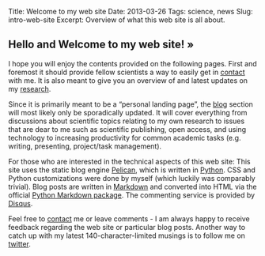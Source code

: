 Title: Welcome to my web site
Date: 2013-03-26
Tags: science, news
Slug: intro-web-site
Excerpt: Overview of what this web site is all about.

## Hello and Welcome to my web site! &raquo;

I hope you will enjoy the contents provided on the following pages. First and foremost it should provide fellow scientists a way to easily get in [contact](/pages/contact.html) with me. It is also meant to give you an overview of and latest updates on my [research](/pages/research.html). 

Since it is primarily meant to be a “personal landing page”, the [blog](/index.html) section will most likely only be sporadically updated. It will cover everything from discussions about scientific topics relating to my own research to issues that are dear to me such as scientific publishing, open access, and using technology to increasing productivity for common academic tasks (e.g. writing, presenting, project/task management).

For those who are interested in the technical aspects of this web site: This site uses the static blog engine [Pelican][getpelican], which is written in [Python][python]. CSS and Python customizations were done by myself (which luckily was comparably trivial). Blog posts are written in [Markdown][daringfireball] and converted into HTML via the official [Python Markdown package][python 2]. The commenting service is provided by [Disqus][disqus].

Feel free to [contact](/pages/contact.html) me or leave comments - I am always happy to receive feedback regarding the web site or particular blog posts. Another way to catch up with my latest 140-character-limited musings is to follow me on [twitter][twitter]. 



[daringfireball]: http://daringfireball.net/projects/markdown/
[disqus]: http://disqus.com/
[getpelican]: http://docs.getpelican.com/en/3.1.1/
[python]: http://python.org/
[python 2]: https://pypi.python.org/pypi/Markdown
[twitter]: https://twitter.com/cbudjan